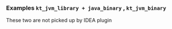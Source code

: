 ### Examples `kt_jvm_library + java_binary` , `kt_jvm_binary`

These two are not picked up by IDEA plugin